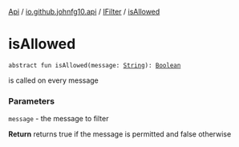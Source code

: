 [Api](../../index.md) / [io.github.johnfg10.api](../index.md) / [IFilter](index.md) / [isAllowed](./is-allowed.md)

# isAllowed

`abstract fun isAllowed(message: `[`String`](https://kotlinlang.org/api/latest/jvm/stdlib/kotlin/-string/index.html)`): `[`Boolean`](https://kotlinlang.org/api/latest/jvm/stdlib/kotlin/-boolean/index.html)

is called on every message

### Parameters

`message` - the message to filter

**Return**
returns true if the message is permitted and false otherwise

